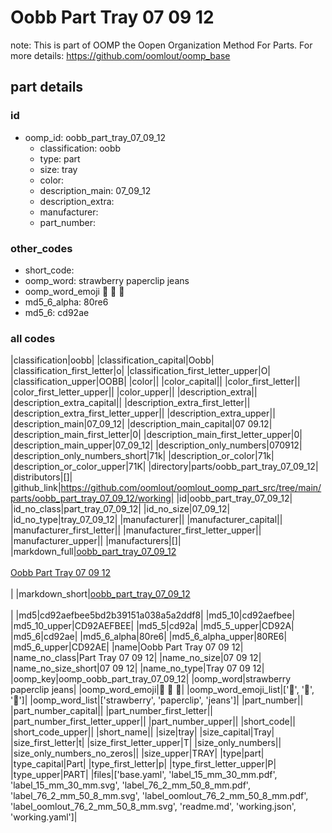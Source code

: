 # Oobb Part Tray 07 09 12  

note: This is part of OOMP the Oopen Organization Method For Parts. For more details: https://github.com/oomlout/oomp_base

##  part details





### id
* oomp_id: oobb_part_tray_07_09_12
  * classification: oobb
  * type: part
  * size: tray
  * color: 
  * description_main: 07_09_12
  * description_extra: 
  * manufacturer: 
  * part_number: 

### other_codes
* short_code: 
* oomp_word: strawberry paperclip jeans
* oomp_word_emoji :strawberry: :paperclip: :jeans:
* md5_6_alpha: 80re6
* md5_6: cd92ae

### all codes 
|classification|oobb|
|classification_capital|Oobb|
|classification_first_letter|o|
|classification_first_letter_upper|O|
|classification_upper|OOBB|
|color||
|color_capital||
|color_first_letter||
|color_first_letter_upper||
|color_upper||
|description_extra||
|description_extra_capital||
|description_extra_first_letter||
|description_extra_first_letter_upper||
|description_extra_upper||
|description_main|07_09_12|
|description_main_capital|07 09.12|
|description_main_first_letter|0|
|description_main_first_letter_upper|0|
|description_main_upper|07_09_12|
|description_only_numbers|070912|
|description_only_numbers_short|71k|
|description_or_color|71k|
|description_or_color_upper|71K|
|directory|parts/oobb_part_tray_07_09_12|
|distributors|[]|
|github_link|https://github.com/oomlout/oomlout_oomp_part_src/tree/main/parts/oobb_part_tray_07_09_12/working|
|id|oobb_part_tray_07_09_12|
|id_no_class|part_tray_07_09_12|
|id_no_size|07_09_12|
|id_no_type|tray_07_09_12|
|manufacturer||
|manufacturer_capital||
|manufacturer_first_letter||
|manufacturer_first_letter_upper||
|manufacturer_upper||
|manufacturers|[]|
|markdown_full|[oobb_part_tray_07_09_12](https://github.com/oomlout/oomlout_oomp_part_src/tree/main/parts/oobb_part_tray_07_09_12/working)<br>[](https://github.com/oomlout/oomlout_oomp_part_src/tree/main/parts/oobb_part_tray_07_09_12/working)<br>[Oobb Part Tray 07 09 12](https://github.com/oomlout/oomlout_oomp_part_src/tree/main/parts/oobb_part_tray_07_09_12/working)<br><br>|
|markdown_short|[oobb_part_tray_07_09_12](https://github.com/oomlout/oomlout_oomp_part_src/tree/main/parts/oobb_part_tray_07_09_12/working)<br><br>|
|md5|cd92aefbee5bd2b39151a038a5a2ddf8|
|md5_10|cd92aefbee|
|md5_10_upper|CD92AEFBEE|
|md5_5|cd92a|
|md5_5_upper|CD92A|
|md5_6|cd92ae|
|md5_6_alpha|80re6|
|md5_6_alpha_upper|80RE6|
|md5_6_upper|CD92AE|
|name|Oobb Part Tray 07 09 12|
|name_no_class|Part Tray 07 09 12|
|name_no_size|07 09 12|
|name_no_size_short|07 09 12|
|name_no_type|Tray 07 09 12|
|oomp_key|oomp_oobb_part_tray_07_09_12|
|oomp_word|strawberry paperclip jeans|
|oomp_word_emoji|:strawberry: :paperclip: :jeans:|
|oomp_word_emoji_list|[':strawberry:', ':paperclip:', ':jeans:']|
|oomp_word_list|['strawberry', 'paperclip', 'jeans']|
|part_number||
|part_number_capital||
|part_number_first_letter||
|part_number_first_letter_upper||
|part_number_upper||
|short_code||
|short_code_upper||
|short_name||
|size|tray|
|size_capital|Tray|
|size_first_letter|t|
|size_first_letter_upper|T|
|size_only_numbers||
|size_only_numbers_no_zeros||
|size_upper|TRAY|
|type|part|
|type_capital|Part|
|type_first_letter|p|
|type_first_letter_upper|P|
|type_upper|PART|
|files|['base.yaml', 'label_15_mm_30_mm.pdf', 'label_15_mm_30_mm.svg', 'label_76_2_mm_50_8_mm.pdf', 'label_76_2_mm_50_8_mm.svg', 'label_oomlout_76_2_mm_50_8_mm.pdf', 'label_oomlout_76_2_mm_50_8_mm.svg', 'readme.md', 'working.json', 'working.yaml']|
